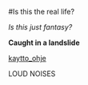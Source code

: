 #Is this the real life?

*Is this just fantasy?*

**Caught in a landslide**
 
[kaytto_ohje](https://github.com/Suidat/otm2016/blob/master/dokumentointi/kaytto-ohje.md)

LOUD NOISES
